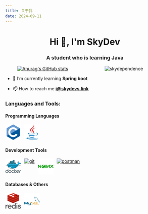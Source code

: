```yaml
---
title: 关于我
date: 2024-09-11
---
```


<h1 align="center">Hi 👋, I'm SkyDev</h1>
<h3 align="center">A student who is learning Java</h3>

<p align="center" style="display: flex; flex-wrap: wrap; justify-content: center; gap: 10px;">
  <a href="https://github.com/anuraghazra/github-readme-stats" style="flex-basis: 40%; flex-grow: 1;">
    <img src="https://github-readme-stats.vercel.app/api?username=skydependence" alt="Anurag's GitHub stats" style="width: 100%;"/>
  </a>
  <a style="flex-basis: 44%; flex-grow: 1;">
    <img src="https://github-readme-streak-stats.herokuapp.com/?user=skydependence&" alt="skydependence" style="width: 100%;"/>
  </a>
</p>




- 🌱 I’m currently learning **Spring boot**

- 📫 How to reach me **i@skydevs.link**


<h3 align="left">Languages and Tools:</h3>

<h4>Programming Languages</h4>
<p align="left" style="display: flex; flex-wrap: wrap;">
  <a href="https://www.cprogramming.com/" target="_blank" rel="noreferrer">
    <img src="https://raw.githubusercontent.com/devicons/devicon/master/icons/c/c-original.svg" alt="c" width="50" height="50" style='margin-right: 10px;'/>
  </a>
  <a href="https://www.java.com/" target="_blank" rel="noreferrer">
    <img src="https://raw.githubusercontent.com/devicons/devicon/master/icons/java/java-original.svg" alt="java" width="50" height ="50 "style='margin-right: 10px;'/>
  </a>
</p>

<h4>Development Tools</h4>
<p align="left" style="display: flex; flex-wrap: wrap;">
  <a href="https://www.docker.com/" target="_blank" rel="noreferrer">
    <img src="https://raw.githubusercontent.com/devicons/devicon/master/icons/docker/docker-original-wordmark.svg" alt="docker" width="50" height="50" style="margin-right: 10px;"/>
  </a>
  <a href="https://git-scm.com/" target="_blank" rel="noreferrer"> 
    <img src="https://www.vectorlogo.zone/logos/git-scm/git-scm-icon.svg" alt="git" width="50" height="50" style="margin-right: 10px;"/>
  </a>    
  <a href="https://www.nginx.com" target="_blank" rel="noreferrer"> 
    <img src="https://raw.githubusercontent.com/devicons/devicon/master/icons/nginx/nginx-original.svg" alt="nginx" width="50" height="50" style="margin-right: 10px;"/>
  </a>
  <a href="https://postman.com" target="_blank" rel="noreferrer">
    <img src="https://www.vectorlogo.zone/logos/getpostman/getpostman-icon.svg" alt="postman" width="50" height="50" style="margin-right:10px;"/>
  </a>
</p>

<h4>Databases & Others</h4>
<p align="left" style="display: flex; flex-wrap: wrap;">
  <a href="https://redis.io" target="_blank" rel="noreferrer">
    <img src="https://raw.githubusercontent.com/devicons/devicon/master/icons/redis/redis-original-wordmark.svg" alt="redis" width="50" height="50" style="margin-right:10px;"/>
  </a>
  <a href="https://www.mysql.com/" target="_blank" rel="noreferrer"> 
    <img src="https://raw.githubusercontent.com/devicons/devicon/master/icons/mysql/mysql-original-wordmark.svg" alt="mysql" width="50" height="50" style="margin-right:10px;"/>
  </a>
</p>